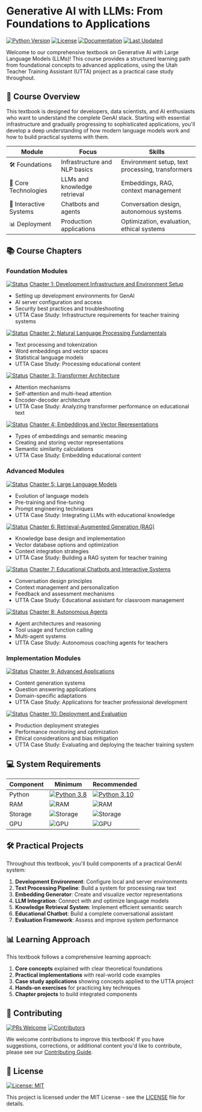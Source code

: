 # Generative AI with LLMs: From Foundations to Applications

[![Python Version](https://img.shields.io/badge/python-3.8%2B-blue.svg)](https://www.python.org/downloads/)
[![License](https://img.shields.io/badge/license-MIT-green.svg)](https://github.com/UVU-AI-Innovate/UTTA/blob/main/LICENSE)
[![Documentation](https://img.shields.io/badge/docs-wiki-orange.svg)](https://github.com/UVU-AI-Innovate/UTTA/wiki)
[![Last Updated](https://img.shields.io/badge/last%20updated-April%202024-blue.svg)]()

Welcome to our comprehensive textbook on Generative AI with Large Language Models (LLMs)! This course provides a structured learning path from foundational concepts to advanced applications, using the Utah Teacher Training Assistant (UTTA) project as a practical case study throughout.

## 🎯 Course Overview

This textbook is designed for developers, data scientists, and AI enthusiasts who want to understand the complete GenAI stack. Starting with essential infrastructure and gradually progressing to sophisticated applications, you'll develop a deep understanding of how modern language models work and how to build practical systems with them.

| Module | Focus | Skills |
|--------|-------|--------|
| 🛠️ Foundations | Infrastructure and NLP basics | Environment setup, text processing, transformers |
| 🧠 Core Technologies | LLMs and knowledge retrieval | Embeddings, RAG, context management |
| 🤖 Interactive Systems | Chatbots and agents | Conversation design, autonomous systems |
| 📊 Deployment | Production applications | Optimization, evaluation, ethical systems |

## 📚 Course Chapters

### Foundation Modules
[![Status](https://img.shields.io/badge/status-complete-green.svg)]() [Chapter 1: Development Infrastructure and Environment Setup](Infrastructure)
- Setting up development environments for GenAI
- AI server configuration and access
- Security best practices and troubleshooting
- UTTA Case Study: Infrastructure requirements for teacher training systems

[![Status](https://img.shields.io/badge/status-planned-yellow.svg)]() [Chapter 2: Natural Language Processing Fundamentals](NLP-Fundamentals)
- Text processing and tokenization
- Word embeddings and vector spaces
- Statistical language models
- UTTA Case Study: Processing educational content

[![Status](https://img.shields.io/badge/status-planned-yellow.svg)]() [Chapter 3: Transformer Architecture](Transformer-Architecture)
- Attention mechanisms
- Self-attention and multi-head attention
- Encoder-decoder architecture
- UTTA Case Study: Analyzing transformer performance on educational text

[![Status](https://img.shields.io/badge/status-adapting-orange.svg)]() [Chapter 4: Embeddings and Vector Representations](Knowledge-Base-Structure)
- Types of embeddings and semantic meaning
- Creating and storing vector representations
- Semantic similarity calculations
- UTTA Case Study: Embedding educational content

### Advanced Modules
[![Status](https://img.shields.io/badge/status-adapting-orange.svg)]() [Chapter 5: Large Language Models](Knowledge-LLM-Integration)
- Evolution of language models
- Pre-training and fine-tuning
- Prompt engineering techniques
- UTTA Case Study: Integrating LLMs with educational knowledge

[![Status](https://img.shields.io/badge/status-adapting-orange.svg)]() [Chapter 6: Retrieval-Augmented Generation (RAG)](Vector-Store-Implementation)
- Knowledge base design and implementation
- Vector database options and optimization
- Context integration strategies
- UTTA Case Study: Building a RAG system for teacher training

[![Status](https://img.shields.io/badge/status-adapting-orange.svg)]() [Chapter 7: Educational Chatbots and Interactive Systems](Chatbot-Development)
- Conversation design principles
- Context management and personalization
- Feedback and assessment mechanisms
- UTTA Case Study: Educational assistant for classroom management

[![Status](https://img.shields.io/badge/status-planned-yellow.svg)]() [Chapter 8: Autonomous Agents](Autonomous-Agents)
- Agent architectures and reasoning
- Tool usage and function calling
- Multi-agent systems
- UTTA Case Study: Autonomous coaching agents for teachers

### Implementation Modules
[![Status](https://img.shields.io/badge/status-adapting-orange.svg)]() [Chapter 9: Advanced Applications](Knowledge-Applications)
- Content generation systems
- Question answering applications
- Domain-specific adaptations
- UTTA Case Study: Applications for teacher professional development

[![Status](https://img.shields.io/badge/status-planned-yellow.svg)]() [Chapter 10: Deployment and Evaluation](Evaluation-Testing)
- Production deployment strategies
- Performance monitoring and optimization
- Ethical considerations and bias mitigation
- UTTA Case Study: Evaluating and deploying the teacher training system

## 💻 System Requirements

| Component | Minimum | Recommended |
|-----------|---------|-------------|
| Python | [![Python 3.8](https://img.shields.io/badge/python-3.8-blue.svg)](https://www.python.org/downloads/) | [![Python 3.10](https://img.shields.io/badge/python-3.10-blue.svg)](https://www.python.org/downloads/) |
| RAM | ![RAM](https://img.shields.io/badge/RAM-8GB-yellow.svg) | ![RAM](https://img.shields.io/badge/RAM-16GB-green.svg) |
| Storage | ![Storage](https://img.shields.io/badge/Storage-10GB-yellow.svg) | ![Storage](https://img.shields.io/badge/Storage-20GB-green.svg) |
| GPU | ![GPU](https://img.shields.io/badge/GPU-Optional-lightgrey.svg) | ![GPU](https://img.shields.io/badge/GPU-CUDA-green.svg) |

## 🛠️ Practical Projects

Throughout this textbook, you'll build components of a practical GenAI system:

1. **Development Environment**: Configure local and server environments
2. **Text Processing Pipeline**: Build a system for processing raw text
3. **Embedding Generator**: Create and visualize vector representations
4. **LLM Integration**: Connect with and optimize language models
5. **Knowledge Retrieval System**: Implement efficient semantic search
6. **Educational Chatbot**: Build a complete conversational assistant
7. **Evaluation Framework**: Assess and improve system performance

## 📊 Learning Approach

This textbook follows a comprehensive learning approach:

1. **Core concepts** explained with clear theoretical foundations
2. **Practical implementations** with real-world code examples
3. **Case study applications** showing concepts applied to the UTTA project
4. **Hands-on exercises** for practicing key techniques
5. **Chapter projects** to build integrated components

## 🤝 Contributing

[![PRs Welcome](https://img.shields.io/badge/PRs-welcome-brightgreen.svg)](Contributing)
[![Contributors](https://img.shields.io/badge/contributors-welcome-blue.svg)](Contributing)

We welcome contributions to improve this textbook! If you have suggestions, corrections, or additional content you'd like to contribute, please see our [Contributing Guide](Contributing).

## 📄 License

[![License: MIT](https://img.shields.io/badge/License-MIT-yellow.svg)](https://github.com/UVU-AI-Innovate/UTTA/blob/main/LICENSE)

This project is licensed under the MIT License - see the [LICENSE](https://github.com/UVU-AI-Innovate/UTTA/blob/main/LICENSE) file for details. 